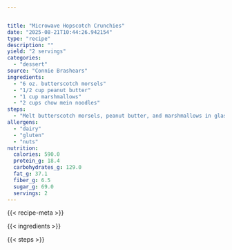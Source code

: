 ```yaml
---


title: "Microwave Hopscotch Crunchies"
date: "2025-08-21T10:44:26.942154"
type: "recipe"
description: ""
yield: "2 servings"
categories:
  - "dessert"
source: "Connie Brashears"
ingredients:
  - "6 oz. butterscotch morsels"
  - "1/2 cup peanut butter"
  - "1 cup marshmallows"
  - "2 cups chow mein noodles"
steps:
  - "Melt butterscotch morsels, peanut butter, and marshmallows in glass bowl in microwave for 2 minutes. Stir in noodles and drop on waxed paper. Chill in refrigerator for 30 minutes. Makes 2 dozen."
allergens:
  - "dairy"
  - "gluten"
  - "nuts"
nutrition:
  calories: 590.0
  protein_g: 18.4
  carbohydrates_g: 129.0
  fat_g: 37.1
  fiber_g: 6.5
  sugar_g: 69.0
  servings: 2
---
```


{{< recipe-meta >}}

{{< ingredients >}}

{{< steps >}}
